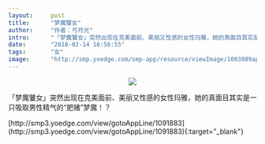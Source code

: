 ```yaml
---
layout:     post
title:      "梦魔饕女"
author:     "作者：弓月光"
intro:      "「梦魔饕女」突然出现在克美面前、美丽又性感的女性玛雅，她的真面目其实是一只吸取男性精气的“肥猪”梦魔！？"
date:       "2018-02-14 16:56:55"
tags:       "女"
image:      "http://smp.yoedge.com/smp-app/resource/viewImage/1003089appline.png"
---
```

<div style="text-align: center">
<p><img src="http://smp.yoedge.com/smp-app/resource/viewImage/1003089appline.png"/></p>
</div>
<p class="post-meta">
<span>「梦魔饕女」突然出现在克美面前、美丽又性感的女性玛雅，她的真面目其实是一只吸取男性精气的“肥猪”梦魔！？</span>
</p>
[http://smp3.yoedge.com/view/gotoAppLine/1091883](http://smp3.yoedge.com/view/gotoAppLine/1091883){:target="_blank"}


